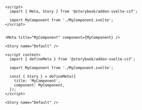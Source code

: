 ```svelte filename="MyComponent.stories.svelte" renderer="svelte" language="ts" tabTitle="Before"
<script>
  import { Meta, Story } from '@storybook/addon-svelte-csf';

  import MyComponent from './MyComponent.svelte';
</script>


<Meta title="MyComponent" component={MyComponent} />

<Story name="Default" />
```

```svelte filename="MyComponent.stories.svelte" renderer="svelte" language="ts" tabTitle="After"
<script context>
  import { defineMeta } from '@storybook/addon-svelte-csf';

  import MyComponent from './MyComponent.svelte';

  const { Story } = defineMeta({
    title: 'MyComponent',
    component: MyComponent,
  });
</script>

<Story name="Default" />
```
